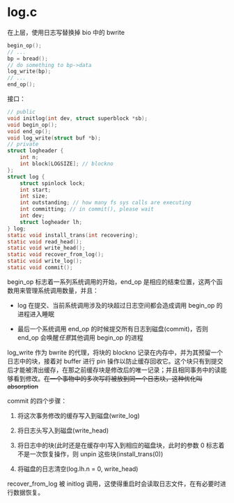 # log.c

在上层，使用日志写替换掉 bio 中的 bwrite

```c
begin_op();
// ...
bp = bread();
// do something to bp->data
log_write(bp);
// ...
end_op();
```

接口：

```c
// public
void initlog(int dev, struct superblock *sb);
void begin_op();
void end_op();
void log_write(struct buf *b);
// private
struct logheader {
    int n;
    int block[LOGSIZE]; // blockno
};
struct log {
    struct spinlock lock;
    int start;
    int size;
    int outstanding; // how many fs sys calls are executing
    int committing; // in commit(), please wait
    int dev;
    struct logheader lh;
} log;
static void install_trans(int recovering);
static void read_head();
static void write_head();
static void recover_from_log();
static void write_log();
static void commit();
```

begin_op 标志着一系列系统调用的开始，end_op 是相应的结束位置，这两个函数用来管理系统调用数量，并且：

- log 在提交、当前系统调用涉及的块超过日志空间都会造成调用 begin_op 的进程进入睡眠

- 最后一个系统调用 end_op 的时候提交所有日志到磁盘(commit)，否则 end_op 会唤醒*任意*其他调用 begin_op 的进程

log_write 作为 bwrite 的代理，将块的 blockno 记录在内存中，并为其预留一个日志中的块，接着对 buffer 进行 pin 操作以防止缓存回收它。这个块只有到提交后才能被清出缓存，在那之前缓存块是修改后的唯一记录；并且相同事务中的读能够看到修改。~~在一个事物中的多次写将被放到同一个日志块，这种优化叫 absorption~~

commit 的四个步骤：

1. 将这次事务修改的缓存写入到磁盘(write_log)

2. 将日志头写入到磁盘(write_head)

3. 将日志中的块(此时还是在缓存中)写入到相应的磁盘块，此时的参数 0 标志着不是一次恢复操作，则 unpin 这些块(install_trans(0))

4. 将磁盘的日志清空(log.lh.n = 0, write_head)

recover_from_log 被  initlog 调用，这使得重启时会读取日志文件，在有必要时进行数据恢复。
